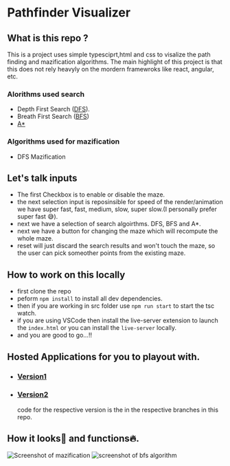 # Pathfinder Visualizer

## What is this repo ?

This is a project uses simple typesciprt,html and css to visalize the path finding and mazification algorithms. The main highlight of this project is that this does not rely heavyly on the mordern framewroks like react, angular, etc.

### Alorithms used search

-   Depth First Search ([DFS](https://en.wikipedia.org/wiki/Depth-first_search)).
-   Breath First Search ([BFS](https://en.wikipedia.org/wiki/Breadth-first_search))
-   [A\*](https://en.wikipedia.org/wiki/A*_search_algorithm)

### Algorithms used for mazification

-   DFS Mazification

## Let's talk inputs

<!-- here there should a screenshot of inputs -->

-   The first Checkbox is to enable or disable the maze.
-   the next selection input is reposinsible for speed of the render/animation we have super fast, fast, medium, slow, super slow.(I personally prefer super fast 😅).
-   next we have a selection of search algoirthms. DFS, BFS and A\*.
-   next we have a button for changing the maze which will recompute the whole maze.
-   reset will just discard the search results and won't touch the maze, so the user can pick someother points from the existing maze.

## How to work on this locally

-   first clone the repo
-   peform `npm install` to install all dev dependencies.
-   then if you are working in src folder use `npm run start` to start the tsc watch.
-   if you are using VSCode then install the live-server extension to launch the `index.html` or you can install the `live-server` locally.
-   and you are good to go...!!

## Hosted Applications for you to playout with.

-   ### [Version1](path-finding-visualizer-ecru.vercel.app/)
-   ### [Version2](https://n-harsha.github.io/Path-finding-visualizer/)

    code for the respective version is the in the respective branches in this repo.

## How it looks👀 and functions🔥.

![Screenshot of mazification](https://github.com/N-Harsha/Path-finding-visualizer/assets/65081180/fd889683-4d0a-459a-984c-2e8d70c85b66)
![screenshot of bfs algorithm](https://github.com/N-Harsha/Path-finding-visualizer/assets/65081180/4a6a91c4-c2b4-4df0-80ad-8470f94cda84)

